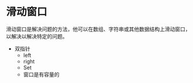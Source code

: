 # 滑动窗口

滑动窗口是解决问题的方法，他可以在数组、字符串或其他数据结构上滑动窗口，以解决以解决特定的问题。

- 双指针
  - left
  - right
  - Set
  - 窗口是有容量的